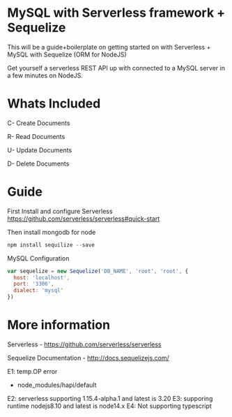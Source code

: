 # MySQL with Serverless framework + Sequelize

This will be a guide+boilerplate on getting started on with Serverless + MySQL with Sequelize (ORM for NodeJS)

Get yourself a serverless REST API up with connected to a MySQL server in a few minutes on NodeJS.

# Whats Included

C- Create Documents

R- Read Documents

U- Update Documents

D- Delete Documents

# Guide

First Install and configure Serverless https://github.com/serverless/serverless#quick-start

Then install mongodb for node

```javascript
npm install sequilize --save
```

MySQL Configuration

```javascript
var sequelize = new Sequelize('DB_NAME', 'root', 'root', {
  host: 'localhost',
  port: '3306',
  dialect: 'mysql'
})
```

# More information

Serverless - https://github.com/serverless/serverless

Sequelize Documentation - http://docs.sequelizejs.com/

E1: temp.OP error

- node_modules/hapi/default

E2: serverless supporting 1.15.4-alpha.1 and latest is 3.20
E3: supporing runtime nodejs8.10 and latest is node14.x
E4: Not supporting typescript
